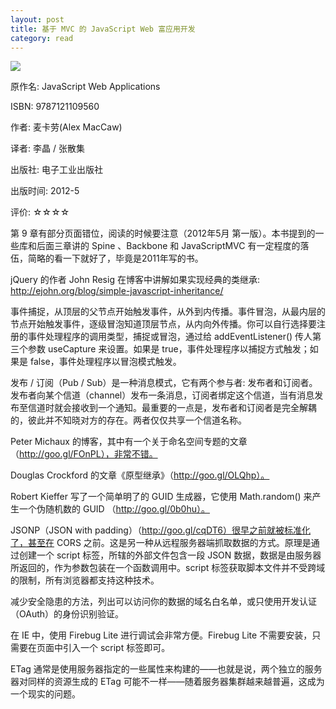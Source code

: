 ```yaml
---
layout: post
title: 基于 MVC 的 JavaScript Web 富应用开发
category: read
---
```

<img class="cover" src="/images/2015/9787121109560.jpg" />

原作名: JavaScript Web Applications

ISBN: 9787121109560

作者: 麦卡劳(Alex MacCaw)   

译者: 李晶 / 张散集   

出版社: 电子工业出版社

出版时间: 2012-5

评价: ☆☆☆☆

第 9 章有部分页面错位，阅读的时候要注意（2012年5月 第一版）。本书提到的一些库和后面三章讲的 Spine 、Backbone 和 JavaScriptMVC 有一定程度的落伍，简略的看一下就好了，毕竟是2011年写的书。

jQuery 的作者 John Resig 在博客中讲解如果实现经典的类继承: http://ejohn.org/blog/simple-javascript-inheritance/

事件捕捉，从顶层的父节点开始触发事件，从外到内传播。事件冒泡，从最内层的节点开始触发事件，逐级冒泡知道顶层节点，从内向外传播。你可以自行选择要注册的事件处理程序的调用类型，捕捉或冒泡，通过给 addEventListener() 传人第三个参数 useCapture 来设置。如果是 true，事件处理程序以捕捉方式触发；如果是 false，事件处理程序以冒泡模式触发。

发布 / 订阅（Pub / Sub）是一种消息模式，它有两个参与者: 发布者和订阅者。发布者向某个信道（channel）发布一条消息，订阅者绑定这个信道，当有消息发布至信道时就会接收到一个通知。最重要的一点是，发布者和订阅者是完全解耦的，彼此并不知晓对方的存在。两者仅仅共享一个信道名称。

Peter Michaux 的博客，其中有一个关于命名空间专题的文章（http://goo.gl/FOnPL），非常不错。

Douglas Crockford 的文章《原型继承》（http://goo.gl/OLQhp）。

Robert Kieffer 写了一个简单明了的 GUID 生成器，它使用 Math.random() 来产生一个伪随机数的 GUID （http://goo.gl/0b0hu）。

JSONP（JSON with padding）（http://goo.gl/cqDT6）很早之前就被标准化了，甚至在 CORS 之前。这是另一种从远程服务器端抓取数据的方式。原理是通过创建一个 script 标签，所辖的外部文件包含一段 JSON 数据，数据是由服务器所返回的，作为参数包装在一个函数调用中。script 标签获取脚本文件并不受跨域的限制，所有浏览器都支持这种技术。

减少安全隐患的方法，列出可以访问你的数据的域名白名单，或只使用开发认证（OAuth）的身份识别验证。

在 IE 中，使用 Firebug Lite 进行调试会非常方便。Firebug Lite 不需要安装，只需要在页面中引入一个 script 标签即可。

ETag 通常是使用服务器指定的一些属性来构建的——也就是说，两个独立的服务器对同样的资源生成的 ETag 可能不一样——随着服务器集群越来越普遍，这成为一个现实的问题。
